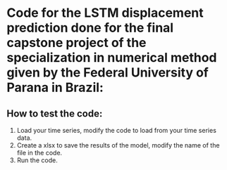 # Code for the LSTM displacement prediction done for the final capstone project of the specialization in numerical method given by the Federal University of Parana in Brazil:
## How to test the code:
1. Load your time series, modify the code to load from your time series data.
2. Create a xlsx to save the results of the model, modify the name of the file in the code.
3. Run the code.
